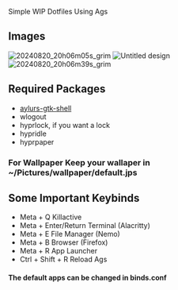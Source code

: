 Simple WIP Dotfiles Using Ags


 
## Images
![20240820_20h06m05s_grim](https://github.com/user-attachments/assets/00a6fc94-a968-44fb-8eeb-7cf7da17e0f3)
![Untitled design](https://github.com/user-attachments/assets/4a4f3add-7950-4fc3-b544-242852eef15e)
![20240820_20h06m39s_grim](https://github.com/user-attachments/assets/4266b337-624c-4638-a56a-e7eb2697989a)


## Required Packages 
- [aylurs-gtk-shell](https://github.com/Aylur/ags/)
- wlogout
- hyprlock, if you want a lock
- hypridle
- hyprpaper

### For Wallpaper Keep your wallaper in ~/Pictures/wallpaper/default.jps

## Some Important Keybinds 
- Meta + Q  Killactive
- Meta + Enter/Return  Terminal (Alacritty)
- Meta + E  File Manager (Nemo)
- Meta + B  Browser (Firefox)
- Meta + R  App Launcher
- Ctrl + Shift + R Reload Ags
#### The default apps can be changed in binds.conf
